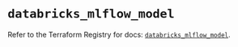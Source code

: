 # `databricks_mlflow_model`

Refer to the Terraform Registry for docs: [`databricks_mlflow_model`](https://registry.terraform.io/providers/databricks/databricks/1.52.0/docs/resources/mlflow_model).
